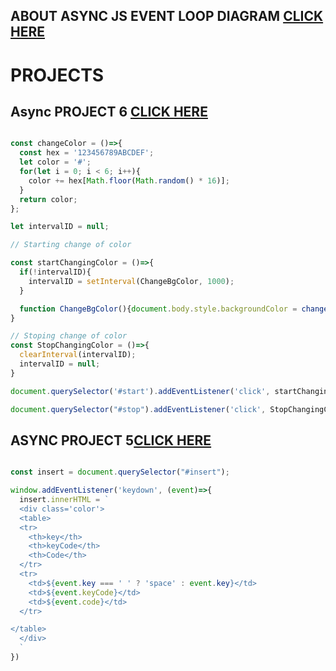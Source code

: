 ## ABOUT ASYNC JS EVENT LOOP DIAGRAM [CLICK HERE](https://excalidraw.com/#json=MHy8JbxPBrkfWbAiH2kan,3gQFxq9WRv0SayHckutF-g)

# PROJECTS

## Async PROJECT 6 [CLICK HERE](https://stackblitz.com/edit/dom-project-chaiaurcode-9r6hnjoh?file=6-unlimitedColors%2Fchaiaurcode.js)

```javascript

const changeColor = ()=>{
  const hex = '123456789ABCDEF';
  let color = '#';
  for(let i = 0; i < 6; i++){
    color += hex[Math.floor(Math.random() * 16)];
  }
  return color;
};

let intervalID = null;

// Starting change of color

const startChangingColor = ()=>{
  if(!intervalID){
    intervalID = setInterval(ChangeBgColor, 1000);
  }

  function ChangeBgColor(){document.body.style.backgroundColor = changeColor();}
}

// Stoping change of color
const StopChangingColor = ()=>{
  clearInterval(intervalID);
  intervalID = null;
}

document.querySelector('#start').addEventListener('click', startChangingColor);

document.querySelector("#stop").addEventListener('click', StopChangingColor);

```

## ASYNC PROJECT 5[CLICK HERE]()
```javascript

const insert = document.querySelector("#insert");

window.addEventListener('keydown', (event)=>{
  insert.innerHTML = `
  <div class='color'>
  <table>
  <tr>
    <th>key</th>
    <th>keyCode</th>
    <th>Code</th>
  </tr>
  <tr>
    <td>${event.key === ' ' ? 'space' : event.key}</td>
    <td>${event.keyCode}</td>
    <td>${event.code}</td>
  </tr>

</table>
  </div>
  `
})

```
